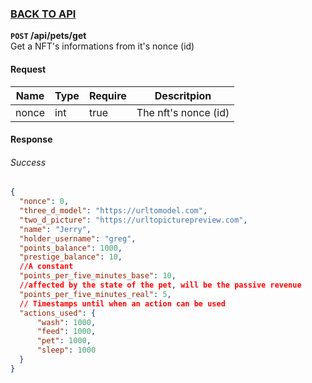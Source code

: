 ### [BACK TO API](../../API.md)

**``POST`` /api/pets/get**  
Get a NFT's informations from it's nonce (id)

#### Request
| Name  | Type | Require | Descritpion          |
| ----- | ---- | ------- | -------------------- |
| nonce | int  | true    | The nft's nonce (id) |


#### Response

###### Success
```json
{
  "nonce": 0,
  "three_d_model": "https://urltomodel.com",
  "two_d_picture": "https://urltopicturepreview.com",
  "name": "Jerry",
  "holder_username": "greg",
  "points_balance": 1000,
  "prestige_balance": 10,
  //A constant
  "points_per_five_minutes_base": 10,
  //affected by the state of the pet, will be the passive revenue
  "points_per_five_minutes_real": 5,
  // Timestamps until when an action can be used
  "actions_used": {
      "wash": 1000,
      "feed": 1000,
      "pet": 1000,
      "sleep": 1000
  }
}
```